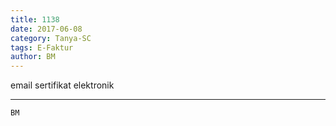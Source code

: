 ```yaml
---
title: 1138
date: 2017-06-08
category: Tanya-SC
tags: E-Faktur
author: BM
---
```


email sertifikat elektronik

---



`BM`
